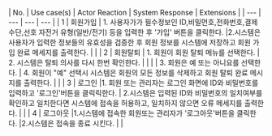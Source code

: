 | No. | Use case(s) | Actor Reaction | System Response | Extensions |
| --- | --- | --- | --- |
| 1 | 회원가입 | 1. 사용자가가 필수정보인 ID,비밀먼호,전화번호,결제 수단,선호 자전거 유형(일반/전기) 등을 입력한 후 '가입' 버튼을 클릭한다. |2.시스템은 사용자가 입력한 정보들의 유효성을 검증한 후 회원 정보를 시스템에 저장하고 회원 가입 완료 메세지를 출력한다. |  |
| 2 | 회원탈퇴 | 1. 회원이 회원 탈퇴 메뉴를 선택한다. | 2. 시스템은 탈퇴 의사를 다시 한번 확인한다.  |
|  |  | 3. 회원은 예 또는 아니요를 선택한다. | 4. 회원이 "예" 선택시 시스템은 회원의 모든 정보를 삭제하고 회원 탈퇴 완료 메시지를 출력한다. |   |
| 3 | 로그인 |1. 회원 또는 관리자는 로그인 화면에 ID와 비밀번호를 입력하고 '로그인'버튼을 클릭릭한다. | 2.시스템은 입력된 ID와 비밀번호의 일치여부를 확인하고 일치한다면 시스템에 접속을 허용하고, 일치하지 않으면 오류 메세지를 출력한다. |  |
| 4 | 로그아웃 |1.시스템에 접속한 회원또는 관리자가 '로그아웃'버튼을 클릭한다. |2.시스템은 접속을 종료 시킨다. |  |
